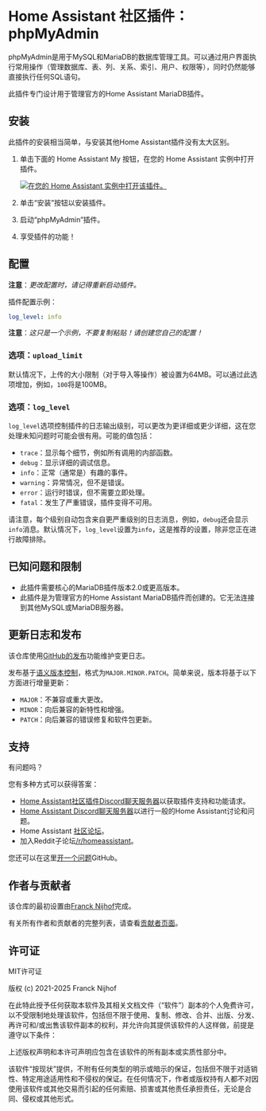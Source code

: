 # Home Assistant 社区插件：phpMyAdmin

phpMyAdmin是用于MySQL和MariaDB的数据库管理工具。可以通过用户界面执行常用操作（管理数据库、表、列、关系、索引、用户、权限等），同时仍然能够直接执行任何SQL语句。

此插件专门设计用于管理官方的Home Assistant MariaDB插件。

## 安装

此插件的安装相当简单，与安装其他Home Assistant插件没有太大区别。

1. 单击下面的 Home Assistant My 按钮，在您的 Home Assistant 实例中打开插件。

   [![在您的 Home Assistant 实例中打开该插件。][addon-badge]][addon]

1. 单击“安装”按钮以安装插件。
1. 启动“phpMyAdmin”插件。
1. 享受插件的功能！

## 配置

**注意**：_更改配置时，请记得重新启动插件。_

插件配置示例：

```yaml
log_level: info
```

**注意**：_这只是一个示例，不要复制粘贴！请创建您自己的配置！_

### 选项：`upload_limit`

默认情况下，上传的大小限制（对于导入等操作）被设置为64MB。可以通过此选项增加，例如，`100`将是100MB。

### 选项：`log_level`

`log_level`选项控制插件的日志输出级别，可以更改为更详细或更少详细，这在您处理未知问题时可能会很有用。可能的值包括：

- `trace`：显示每个细节，例如所有调用的内部函数。
- `debug`：显示详细的调试信息。
- `info`：正常（通常是）有趣的事件。
- `warning`：异常情况，但不是错误。
- `error`：运行时错误，但不需要立即处理。
- `fatal`：发生了严重错误，插件变得不可用。

请注意，每个级别自动包含来自更严重级别的日志消息，例如，`debug`还会显示`info`消息。默认情况下，`log_level`设置为`info`，这是推荐的设置，除非您正在进行故障排除。

## 已知问题和限制

- 此插件需要核心的MariaDB插件版本2.0或更高版本。
- 此插件是为管理官方的Home Assistant MariaDB插件而创建的。它无法连接到其他MySQL或MariaDB服务器。

## 更新日志和发布

该仓库使用[GitHub的发布][releases]功能维护变更日志。

发布基于[语义版本控制][semver]，格式为`MAJOR.MINOR.PATCH`。简单来说，版本将基于以下方面进行增量更新：

- `MAJOR`：不兼容或重大更改。
- `MINOR`：向后兼容的新特性和增强。
- `PATCH`：向后兼容的错误修复和软件包更新。

## 支持

有问题吗？

您有多种方式可以获得答案：

- [Home Assistant社区插件Discord聊天服务器][discord]以获取插件支持和功能请求。
- [Home Assistant Discord聊天服务器][discord-ha]以进行一般的Home Assistant讨论和问题。
- Home Assistant [社区论坛][forum]。
- 加入Reddit子论坛[/r/homeassistant][reddit]。

您还可以在这里[开一个问题][issue]GitHub。

## 作者与贡献者

该仓库的最初设置由[Franck Nijhof][frenck]完成。

有关所有作者和贡献者的完整列表，请查看[贡献者页面][contributors]。

## 许可证

MIT许可证

版权 (c) 2021-2025 Franck Nijhof

在此特此授予任何获取本软件及其相关文档文件（“软件”）副本的个人免费许可，以不受限制地处理该软件，包括但不限于使用、复制、修改、合并、出版、分发、再许可和/或出售该软件副本的权利，并允许向其提供该软件的人这样做，前提是遵守以下条件：

上述版权声明和本许可声明应包含在该软件的所有副本或实质性部分中。

该软件“按现状”提供，不附有任何类型的明示或暗示的保证，包括但不限于对适销性、特定用途适用性和不侵权的保证。在任何情况下，作者或版权持有人都不对因使用该软件或其他交易而引起的任何索赔、损害或其他责任承担责任，无论是合同、侵权或其他形式。

[addon-badge]: https://my.home-assistant.io/badges/supervisor_addon.svg
[addon]: https://my.home-assistant.io/redirect/supervisor_addon/?addon=a0d7b954_phpmyadmin&repository_url=https%3A%2F%2Fgithub.com%2Fhassio-addons%2Frepository
[contributors]: https://github.com/hassio-addons/addon-phpmyadmin/graphs/contributors
[discord-ha]: https://discord.gg/c5DvZ4e
[discord]: https://discord.me/hassioaddons
[forum]: https://community.home-assistant.io/t/home-assistant-community-add-on-phpmyadmin/171729?u=frenck
[frenck]: https://github.com/frenck
[issue]: https://github.com/hassio-addons/addon-phpmyadmin/issues
[reddit]: https://reddit.com/r/homeassistant
[releases]: https://github.com/hassio-addons/addon-phpmyadmin/releases
[semver]: https://semver.org/spec/v2.0.0.html
